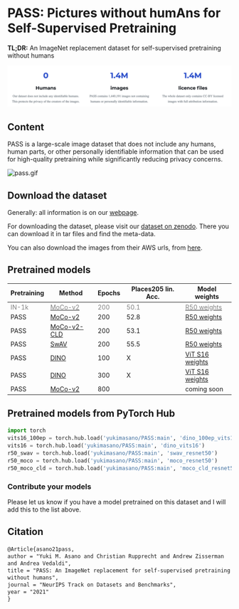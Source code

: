 # PASS: Pictures without humAns for Self-Supervised Pretraining 
**TL;DR:** An ImageNet replacement dataset for self-supervised pretraining without humans 

![img.png](img.png?style=centerme)



## Content
PASS is a large-scale image dataset that does not include any humans, human parts, or other personally identifiable information that can be used for high-quality pretraining while significantly reducing privacy concerns.

![pass.gif](pass.gif)

## Download the dataset
Generally: all information is on our [webpage](https://www.robots.ox.ac.uk/~vgg/research/pass/).

For downloading the dataset, please visit our [dataset on zenodo](https://zenodo.org/record/5501843). There you can download it in tar files and find the meta-data.

You can also download the images from their AWS urls, from [here](https://www.robots.ox.ac.uk/~vgg/research/pass/pass_urls.txt).

## Pretrained models
| Pretraining | Method                                                              | Epochs | Places205 lin. Acc. | Model weights                                                                                                              |
|-------------|------------------------------------------------------------------------|--------|---------------------|------------------------------------------------------------------------------------------------------------------|
| <span style="color:grey">IN-1k</span>      | [<span style="color:grey">MoCo-v2</span> ](https://github.com/facebookresearch/moco)                   | <span style="color:grey">200</span>    | <span style="color:grey">50.1                |  [<span style="color:grey">R50 weights</span>](https://dl.fbaipublicfiles.com/moco/moco_checkpoints/moco_v2_200ep/moco_v2_200ep_pretrain.pth.tar)|
| PASS        | [MoCo-v2](https://github.com/facebookresearch/moco)                    | 200    | 52.8                | [R50 weights](https://www.robots.ox.ac.uk/~vgg/research/pass/pretrained_models/moco_v2_200ep.pth.tar)            |
| PASS        | [MoCo-v2-CLD](https://github.com/frank-xwang/CLD-UnsupervisedLearning) | 200    | 53.1                | [R50 weights](https://www.robots.ox.ac.uk/~vgg/research/pass/pretrained_models/moco_v2_CLD_200ep.pth.tar)        |
| PASS        | [SwAV](https://github.com/facebookresearch/swav)                       | 200    | 55.5                | [R50 weights](https://www.robots.ox.ac.uk/~vgg/research/pass/pretrained_models/swav_200ep.pth.tar)               |
| PASS        | [DINO](https://github.com/facebookresearch/dino)                       | 100    | X                   | [ViT S16 weights](https://www.robots.ox.ac.uk/~vgg/research/pass/pretrained_models/dino_deit_100ep.pth.tar)      |
| PASS        | [DINO](https://github.com/facebookresearch/dino)                       | 300    | X                    | [ViT S16 weights](https://www.robots.ox.ac.uk/~vgg/research/pass/pretrained_models/dino_deit_300ep_ttemp0o07_warumup30ep_normlayerF.pth.tar)                                                                                                  |
| PASS        | [MoCo-v2](https://github.com/facebookresearch/moco)                    | 800    |                     | coming soon                                                                                                      |                                                                                             |                               |

## Pretrained models from PyTorch Hub
```python
import torch
vits16_100ep = torch.hub.load('yukimasano/PASS:main', 'dino_100ep_vits16')
vits16 = torch.hub.load('yukimasano/PASS:main', 'dino_vits16')
r50_swav = torch.hub.load('yukimasano/PASS:main', 'swav_resnet50')
r50_moco = torch.hub.load('yukimasano/PASS:main', 'moco_resnet50')
r50_moco_cld = torch.hub.load('yukimasano/PASS:main', 'moco_cld_resnet50')
```  
  
### Contribute your models

Please let us know if you have a model pretrained on this dataset and I will add this to the list above.

## Citation
```
@Article{asano21pass,
author = "Yuki M. Asano and Christian Rupprecht and Andrew Zisserman and Andrea Vedaldi",
title = "PASS: An ImageNet replacement for self-supervised pretraining without humans",
journal = "NeurIPS Track on Datasets and Benchmarks",
year = "2021"
} 
```
